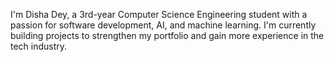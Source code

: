 I'm Disha Dey, a 3rd-year Computer Science Engineering student with a passion for software development, AI, and machine learning. I'm currently building projects to strengthen my portfolio and gain more experience in the tech industry.
